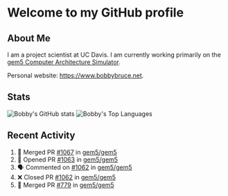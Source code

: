 # Welcome to my GitHub profile

## About Me

I am a project scientist at UC Davis. I am currently working primarily on the [gem5 Computer Architecture Simulator](https://github.com/gem5).

Personal website: <https://www.bobbybruce.net>.

## Stats

![Bobby's GitHub stats](https://github-readme-stats.vercel.app/api?username=bobbyrbruce&show_icons=true&theme=responsive&include_all_commits=true&count_private=true&show=reviews&disable_animations=true)
![Bobby's Top Languages ](https://github-readme-stats.vercel.app/api/top-langs/?username=bobbyrbruce&layout=compact&theme=responsive&count_private=true&langs_count=10&disable_animations=true)

## Recent Activity

<!--START_SECTION:activity-->
1. 🎉 Merged PR [#1067](https://github.com/gem5/gem5/pull/1067) in [gem5/gem5](https://github.com/gem5/gem5)
2. 💪 Opened PR [#1063](https://github.com/gem5/gem5/pull/1063) in [gem5/gem5](https://github.com/gem5/gem5)
3. 🗣 Commented on [#1062](https://github.com/gem5/gem5/pull/1062#issuecomment-2070880938) in [gem5/gem5](https://github.com/gem5/gem5)
4. ❌ Closed PR [#1062](https://github.com/gem5/gem5/pull/1062) in [gem5/gem5](https://github.com/gem5/gem5)
5. 🎉 Merged PR [#779](https://github.com/gem5/gem5/pull/779) in [gem5/gem5](https://github.com/gem5/gem5)
<!--END_SECTION:activity-->
